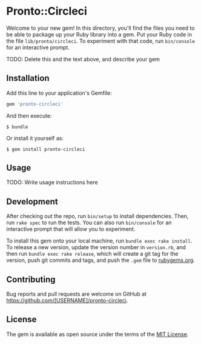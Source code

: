 # Pronto::Circleci

Welcome to your new gem! In this directory, you'll find the files you need to be able to package up your Ruby library into a gem. Put your Ruby code in the file `lib/pronto/circleci`. To experiment with that code, run `bin/console` for an interactive prompt.

TODO: Delete this and the text above, and describe your gem

## Installation

Add this line to your application's Gemfile:

```ruby
gem 'pronto-circleci'
```

And then execute:

    $ bundle

Or install it yourself as:

    $ gem install pronto-circleci

## Usage

TODO: Write usage instructions here

## Development

After checking out the repo, run `bin/setup` to install dependencies. Then, run `rake spec` to run the tests. You can also run `bin/console` for an interactive prompt that will allow you to experiment.

To install this gem onto your local machine, run `bundle exec rake install`. To release a new version, update the version number in `version.rb`, and then run `bundle exec rake release`, which will create a git tag for the version, push git commits and tags, and push the `.gem` file to [rubygems.org](https://rubygems.org).

## Contributing

Bug reports and pull requests are welcome on GitHub at https://github.com/[USERNAME]/pronto-circleci.

## License

The gem is available as open source under the terms of the [MIT License](http://opensource.org/licenses/MIT).
